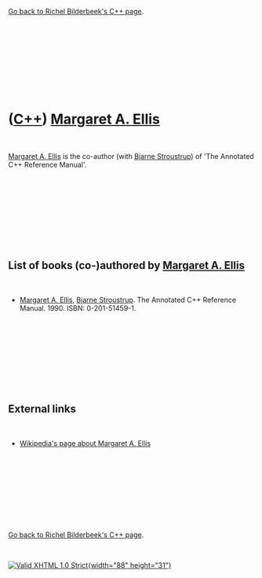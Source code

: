 

[Go back to Richel Bilderbeek's C++ page](Cpp.htm).

 

 

 

 

 

([C++](Cpp.htm)) [Margaret A. Ellis](CppMargaretAEllis.htm)
===========================================================

 

[Margaret A. Ellis](CppMargaretAEllis.htm) is the co-author (with
[Bjarne Stroustrup](CppBjarneStroustrup.htm)) of 'The Annotated C++
Reference Manual'.

 

 

 

 

 

List of books (co-)authored by [Margaret A. Ellis](CppMargaretAEllis.htm)
-------------------------------------------------------------------------

 

-   [Margaret A. Ellis](CppMargaretAEllis.htm), [Bjarne
    Stroustrup](CppBjarneStroustrup.htm). The Annotated C++
    Reference Manual. 1990. ISBN: 0-201-51459-1.

 

 

 

 

 

External links
--------------

 

-   [Wikipedia's page about Margaret A.
    Ellis](http://en.wikipedia.org/wiki/Margaret_A._Ellis)

 

 

 

 

 

[Go back to Richel Bilderbeek's C++ page](Cpp.htm).



 

[![Valid XHTML 1.0 Strict](valid-xhtml10.png){width="88"
height="31"}](http://validator.w3.org/check?uri=referer)
